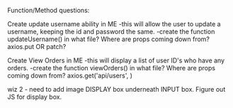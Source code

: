 Function/Method questions:

Create update username ability in ME
-this will allow the user to update a username, keeping the id and password the same. 
-create the function updateUsername() in what file? Where are props coming down from?
axios.put OR patch?

Create View Orders in ME
-this will display a list of user ID's who have any orders.
-create the function viewOrders() in what file? Where are props coming down from?
axios.get('api/users', )

wiz 2 - need to add image DISPLAY box underneath INPUT box.
Figure out JS for display box.